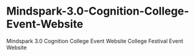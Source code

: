 # Mindspark-3.0-Cognition-College-Event-Website
Mindspark 3.0 Cognition College Event Website
College Festival Event Website
